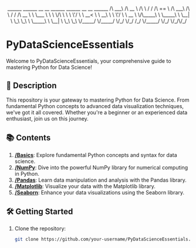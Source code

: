 <p align="center">
<!--   <img src="your-repo-logo.png" alt="PyDataScienceEssentials Logo" width="200" /> -->
  <p align="center">
   ______     ______     __   __     ______     ______     __   __     ______    
  /\  ___\   /\  __ \   /\ \ / /    /\  == \   /\  ___\   /\ \ / /    /\  __ \   
 \ \___  \  \ \ \/\ \  \ \ \'/     \ \  __<   \ \  __\   \ \ \'/     \ \  __ \  
  \/\_____\  \ \_____\  \ \__|      \ \_\ \_\  \ \_____\  \ \__|      \ \_\ \_\ 
   \/_____/   \/_____/   \/_/        \/_/ /_/   \/_____/   \/_/        \/_/\/_/ 
</p>

</p>

# PyDataScienceEssentials

Welcome to PyDataScienceEssentials, your comprehensive guide to mastering Python for Data Science!

## 🚀 Description

This repository is your gateway to mastering Python for Data Science. From fundamental Python concepts to advanced data visualization techniques, we've got it all covered. Whether you're a beginner or an experienced data enthusiast, join us on this journey.

## 📚 Contents

1. **[/Basics](/Basics)**: Explore fundamental Python concepts and syntax for data science.
2. **[/NumPy](/NumPy)**: Dive into the powerful NumPy library for numerical computing in Python.
3. **[/Pandas](/Pandas)**: Learn data manipulation and analysis with the Pandas library.
4. **[/Matplotlib](/Matplotlib)**: Visualize your data with the Matplotlib library.
5. **[/Seaborn](/Seaborn)**: Enhance your data visualizations using the Seaborn library.

## 🛠️ Getting Started

1. Clone the repository:

   ```bash
   git clone https://github.com/your-username/PyDataScienceEssentials.git
